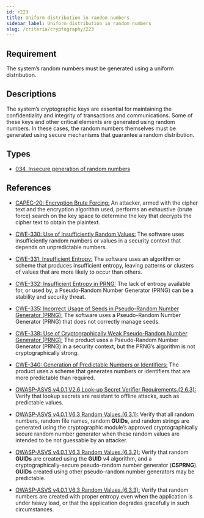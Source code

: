 ```yaml
---
id: r223
title: Uniform distribution in random numbers
sidebar_label: Uniform distribution in random numbers
slug: /criteria/cryptography/223
---
```


## Requirement

The system’s random numbers must be generated using a uniform distribution.

## Descriptions

The system’s cryptographic keys are essential for maintaining
the confidentiality and integrity of transactions and communications.
Some of these keys
and other critical elements are generated using random numbers.
In these cases, the random numbers themselves must be generated
using secure mechanisms that guarantee a random distribution.

## Types

- [034. Insecure generation of random numbers](/types/034)

## References

- [CAPEC-20: Encryption Brute Forcing:](https://capec.mitre.org/data/definitions/20.html)
An attacker, armed with the cipher text and the encryption algorithm used,
performs an exhaustive (brute force) search on the key space
to determine the key that decrypts the cipher text to obtain the plaintext.

- [CWE-330: Use of Insufficiently Random Values:](https://cwe.mitre.org/data/definitions/330.html)
The software uses insufficiently random numbers
or values in a security context that depends on unpredictable numbers.

- [CWE-331: Insufficient Entropy:](https://cwe.mitre.org/data/definitions/331.html)
The software uses an algorithm or scheme that produces insufficient entropy,
leaving patterns or clusters of values
that are more likely to occur than others.

- [CWE-332: Insufficient Entropy in PRNG:](https://cwe.mitre.org/data/definitions/332.html)
The lack of entropy available for, or used by,
a Pseudo-Random Number Generator (PRNG) can be a stability and security threat.

- [CWE-335: Incorrect Usage of Seeds in Pseudo-Random Number Generator (PRNG):](https://cwe.mitre.org/data/definitions/335.html)
The software uses a Pseudo-Random Number Generator (PRNG)
that does not correctly manage seeds.

- [CWE-338: Use of Cryptographically Weak Pseudo-Random Number Generator (PRNG):](https://cwe.mitre.org/data/definitions/338.html)
The product uses a Pseudo-Random Number Generator (PRNG) in a security context,
but the PRNG’s algorithm is not cryptographically strong.

- [CWE-340: Generation of Predictable Numbers or Identifiers:](https://cwe.mitre.org/data/definitions/340.html)
The product uses a scheme that generates numbers
or identifiers that are more predictable than required.

- [OWASP-ASVS v4.0.1 V2.6 Look-up Secret Verifier Requirements.(2.6.3):](https://owasp.org/www-project-application-security-verification-standard/)
Verify that lookup secrets are resistant to offline attacks,
such as predictable values.

- [OWASP-ASVS v4.0.1 V6.3 Random Values.(6.3.1):](https://owasp.org/www-project-application-security-verification-standard/)
Verify that all random numbers, random file names, random **GUIDs**,
and random strings are generated using the cryptographic module’s
approved cryptographically secure random number generator when
these random values are intended to be not guessable by an attacker.

- [OWASP-ASVS v4.0.1 V6.3 Random Values.(6.3.2):](https://owasp.org/www-project-application-security-verification-standard/)
Verify that random **GUIDs** are created using the **GUID** v4 algorithm,
and a cryptographically-secure pseudo-random number generator (**CSPRNG**).
**GUIDs** created using other pseudo-random number generators
may be predictable.

- [OWASP-ASVS v4.0.1 V6.3 Random Values.(6.3.3):](https://owasp.org/www-project-application-security-verification-standard/)
Verify that random numbers are created with proper entropy
even when the application is under heavy load,
or that the application degrades gracefully in such circumstances.
